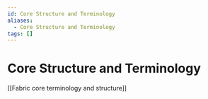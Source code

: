 ```yaml
---
id: Core Structure and Terminology
aliases:
  - Core Structure and Terminology
tags: []
---
```


# Core Structure and Terminology

[[Fabric core terminology and structure]]
